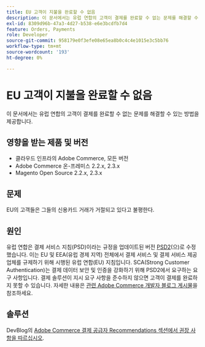 ```yaml
---
title: EU 고객이 지불을 완료할 수 없음
description: 이 문서에서는 유럽 연합의 고객이 결제를 완료할 수 없는 문제를 해결할 수 있는 방법을 제공합니다.
exl-id: 8309d96b-47a3-4d27-b538-e6e3bcdfb7d4
feature: Orders, Payments
role: Developer
source-git-commit: 958179e0f3efe08e65ea8b0c4c4e1015e3c5bb76
workflow-type: tm+mt
source-wordcount: '193'
ht-degree: 0%

---
```


# EU 고객이 지불을 완료할 수 없음

이 문서에서는 유럽 연합의 고객이 결제를 완료할 수 없는 문제를 해결할 수 있는 방법을 제공합니다.

## 영향을 받는 제품 및 버전

* 클라우드 인프라의 Adobe Commerce, 모든 버전
* Adobe Commerce 온-프레미스 2.2.x, 2.3.x
* Magento Open Source 2.2.x, 2.3.x

## 문제

EU의 고객들은 그들의 신용카드 거래가 거절되고 있다고 불평한다.

## 원인

유럽 연합은 결제 서비스 지침(PSD)이라는 규정을 업데이트된 버전 [PSD2](https://eur-lex.europa.eu/legal-content/EN/TXT/HTML/?uri=CELEX:32015L2366&amp;from=EN)(으)로 수정했습니다. 이는 EU 및 EEA(유럽 경제 지역) 전체에서 결제 서비스 및 결제 서비스 제공업체를 규제하기 위해 시행된 유럽 연합(EU) 지침입니다. SCA(Strong Customer Authentication)는 결제 데이터 보안 및 인증을 강화하기 위해 PSD2에서 요구하는 요구 사항입니다. 결제 솔루션이 지시 요구 사항을 준수하지 않으면 고객이 결제를 완료하지 못할 수 있습니다. 자세한 내용은 [관련 Adobe Commerce 개발자 블로그 게시물](https://community.magento.com/t5/Magento-DevBlog/3D-Secure-2-0-changes/ba-p/136460)을 참조하세요.

## 솔루션

DevBlog의 [Adobe Commerce 결제 공급자 Recommendations 섹션에서 권장 사항을 따르십시오](https://community.magento.com/t5/Magento-DevBlog/3D-Secure-2-0-changes/ba-p/136460#recommendations).
